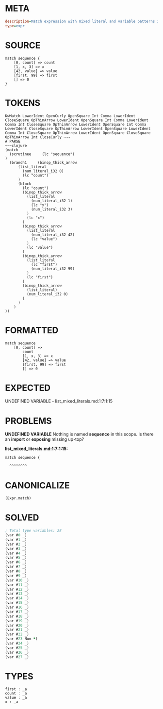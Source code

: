 # META
~~~ini
description=Match expression with mixed literal and variable patterns in lists
type=expr
~~~
# SOURCE
~~~roc
match sequence {
    [0, count] => count
    [1, x, 3] => x
    [42, value] => value
    [first, 99] => first
    [] => 0
}
~~~
# TOKENS
~~~text
KwMatch LowerIdent OpenCurly OpenSquare Int Comma LowerIdent CloseSquare OpThinArrow LowerIdent OpenSquare Int Comma LowerIdent Comma Int CloseSquare OpThinArrow LowerIdent OpenSquare Int Comma LowerIdent CloseSquare OpThinArrow LowerIdent OpenSquare LowerIdent Comma Int CloseSquare OpThinArrow LowerIdent OpenSquare CloseSquare OpThinArrow Int CloseCurly ~~~
# PARSE
~~~clojure
(match
  (scrutinee     (lc "sequence")
)
  (branch1     (binop_thick_arrow
      (list_literal
        (num_literal_i32 0)
        (lc "count")
      )
      (block
        (lc "count")
        (binop_thick_arrow
          (list_literal
            (num_literal_i32 1)
            (lc "x")
            (num_literal_i32 3)
          )
          (lc "x")
        )
        (binop_thick_arrow
          (list_literal
            (num_literal_i32 42)
            (lc "value")
          )
          (lc "value")
        )
        (binop_thick_arrow
          (list_literal
            (lc "first")
            (num_literal_i32 99)
          )
          (lc "first")
        )
        (binop_thick_arrow
          (list_literal)
          (num_literal_i32 0)
        )
      )
    )
))
~~~
# FORMATTED
~~~roc
match sequence
	[0, count] =>
		count
		[1, x, 3] => x
		[42, value] => value
		[first, 99] => first
		[] => 0
~~~
# EXPECTED
UNDEFINED VARIABLE - list_mixed_literals.md:1:7:1:15
# PROBLEMS
**UNDEFINED VARIABLE**
Nothing is named **sequence** in this scope.
Is there an **import** or **exposing** missing up-top?

**list_mixed_literals.md:1:7:1:15:**
```roc
match sequence {
```
      ^^^^^^^^


# CANONICALIZE
~~~clojure
(Expr.match)
~~~
# SOLVED
~~~clojure
; Total type variables: 28
(var #0 _)
(var #1 _)
(var #2 _)
(var #3 _)
(var #4 _)
(var #5 _)
(var #6 _)
(var #7 _)
(var #8 _)
(var #9 _)
(var #10 _)
(var #11 _)
(var #12 _)
(var #13 _)
(var #14 _)
(var #15 _)
(var #16 _)
(var #17 _)
(var #18 _)
(var #19 _)
(var #20 _)
(var #21 _)
(var #22 _)
(var #23 Num *)
(var #24 _)
(var #25 _)
(var #26 _)
(var #27 _)
~~~
# TYPES
~~~roc
first : _a
count : _a
value : _a
x : _a
~~~
